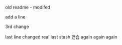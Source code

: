 old readme - modifed

add a line

3rd change

last line changed
real last
stash 연습
again again again

